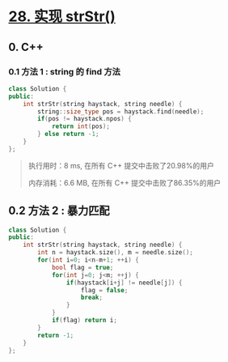 # [28. 实现 strStr()](https://leetcode-cn.com/problems/implement-strstr/)

## 0. C++

### 0.1 方法 1 : string 的 find 方法

```cpp
class Solution {
public:
    int strStr(string haystack, string needle) {
        string::size_type pos = haystack.find(needle);
        if(pos != haystack.npos) {
            return int(pos);
        } else return -1;
    }
};
```

> 执行用时：8 ms, 在所有 C++ 提交中击败了20.98%的用户
>
> 内存消耗：6.6 MB, 在所有 C++ 提交中击败了86.35%的用户

## 0.2 方法 2 : 暴力匹配

```cpp
class Solution {
public:
    int strStr(string haystack, string needle) {
        int n = haystack.size(), m = needle.size();
        for(int i=0; i<n-m+1; ++i) {
            bool flag = true;
            for(int j=0; j<m; ++j) {
                if(haystack[i+j] != needle[j]) {
                    flag = false;
                    break;
                }
            }
            if(flag) return i;
        }
        return -1;
    }
};
```

